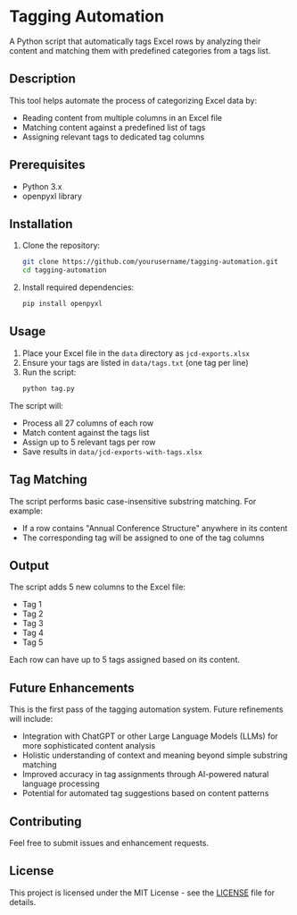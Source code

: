 # Tagging Automation

A Python script that automatically tags Excel rows by analyzing their content and matching them with predefined categories from a tags list.

## Description

This tool helps automate the process of categorizing Excel data by:
- Reading content from multiple columns in an Excel file
- Matching content against a predefined list of tags
- Assigning relevant tags to dedicated tag columns

## Prerequisites

- Python 3.x
- openpyxl library

## Installation

1. Clone the repository:
   ```bash
   git clone https://github.com/yourusername/tagging-automation.git
   cd tagging-automation
   ```

2. Install required dependencies:
   ```bash
   pip install openpyxl
   ```


## Usage

1. Place your Excel file in the `data` directory as `jcd-exports.xlsx`
2. Ensure your tags are listed in `data/tags.txt` (one tag per line)
3. Run the script:
   ```bash
   python tag.py
   ```

The script will:
- Process all 27 columns of each row
- Match content against the tags list
- Assign up to 5 relevant tags per row
- Save results in `data/jcd-exports-with-tags.xlsx`

## Tag Matching

The script performs basic case-insensitive substring matching. For example:
- If a row contains "Annual Conference Structure" anywhere in its content
- The corresponding tag will be assigned to one of the tag columns

## Output

The script adds 5 new columns to the Excel file:
- Tag 1
- Tag 2
- Tag 3
- Tag 4
- Tag 5

Each row can have up to 5 tags assigned based on its content.

## Future Enhancements

This is the first pass of the tagging automation system. Future refinements will include:
- Integration with ChatGPT or other Large Language Models (LLMs) for more sophisticated content analysis
- Holistic understanding of context and meaning beyond simple substring matching
- Improved accuracy in tag assignments through AI-powered natural language processing
- Potential for automated tag suggestions based on content patterns

## Contributing

Feel free to submit issues and enhancement requests.

## License

This project is licensed under the MIT License - see the [LICENSE](LICENSE) file for details.

